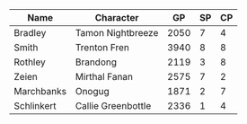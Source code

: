 
| Name       | Character          | GP   | SP  | CP  |
| ---        | ---                | ---  | --- | --- |
| Bradley	   | Tamon Nightbreeze  |	2050 | 7   | 4   |
| Smith      | Trenton Fren       | 3940 | 8   | 8   |
| Rothley    | Brandong           | 2119 | 3   | 8   |
| Zeien      | Mirthal Fanan      |	2575 | 7   | 2   |
| Marchbanks | Onogug             | 1871 | 2   | 7   |
| Schlinkert | Callie Greenbottle | 2336 | 1   | 4   |
